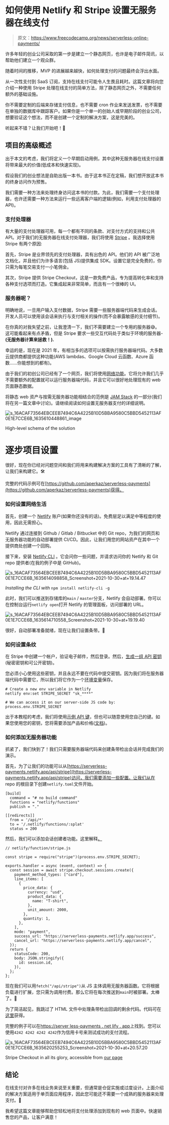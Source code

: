 # 如何使用 Netlify 和 Stripe 设置无服务器在线支付

> 原文：<https://www.freecodecamp.org/news/serverless-online-payments/>

许多年轻的创业公司采取的第一步是建立一个静态网页，也许是电子邮件简讯，以帮助他们建立一个观众群。

随着时间的推移，MVP 的进展越来越快，如何处理支付的问题最终会浮出水面。

从一次性支付到 SaaS 订阅，支持在线支付可能令人生畏且耗时。这篇文章将向您介绍一种使用 Stripe 处理在线支付的简单方法，除了静态网页之外，不需要任何额外的基础设施。

你不需要定制的后端来存储支付信息，也不需要 cron 作业来发送发票，也不需要在单独的数据库中跟踪客户。如果你是一个单一的创始人或早期阶段的创业公司，想要验证这个想法，而不是创建一个定制的解决方案，这是完美的。

听起来不错？让我们开始吧！🤿

## 项目的高级概述

出于本文的考虑，我们将定义一个早期启动用例，其中这种无服务器在线支付设置将带来最大的价值(低成本和快速实现)。

假设我们的创业想法是自助出版一本书。由于这本书正在定稿，我们想开放这本书的终身访问作为预售。

我们需要一种方法来处理终身访问这本书的付款。为此，我们需要一个支付处理器，也许还需要一种方法来运行一些远离客户端的逻辑(例如，利用支付处理器的 API)。

### 支付处理器

有大量的支付处理器可用，每一个都有不同的条款、对支付方式的支持和公共 API。对于我们的无服务器在线支付处理器，我们将使用 [Stripe](https://stripe.com/) 。我选择使用 Stripe 有两个原因:

首先，Stripe 是业界领先的支付处理器，具有出色的 API。他们的 API 被广泛地文档化，并且他们为许多语言(包括 JS)提供集成 SDK。设置它是完全免费的，你只需为每笔交易支付一小笔佣金。

其次，Stripe 提供 Stripe Checkout，这是一款免费产品，专为提高转化率和支持各种支付选项而打造。它集成起来非常简单，而且有一个很棒的 UI。

### 服务器呢？

明确地说，一旦用户输入支付数据，Stripe 需要一些服务器端代码来生成会话。开发人员可以使用该会话来执行与支付相关的操作(而不会暴露敏感的支付细节)。

在你真的对我失望之前，让我澄清一下，我们不需要建立一个专用的服务器😅。这可能看起来有点矛盾，但是 Stripe 要求一些交互代码处于类似于环境的服务器- **(无服务器计算来拯救！).**

幸运的是，现在是 2021 年，有相当多的选项可以按需执行服务器端代码。大多数云提供商都提供这种功能(AWS lambdas、Google Cloud 云函数、Azure 函数……你能想到的都有)。

由于我们的初创公司已经有了一个网页，我们将使用[网络功能](https://www.netlify.com/products/functions/)。它将允许我们几乎不需要额外的配置就可以运行服务器端代码，并且它可以很好地处理现有的 web 页面静态数据。

将静态 web 资产与按需无服务器功能相结合的范例是 [JAM Stack](https://jamstack.org/) 的一部分(我们将在另一篇文章中讨论)。请继续阅读如何设置无服务器支付的详细说明。

![s_16ACAF73564EBCEEB7494C6A4225B10D5BBA9580C5BBD5452113AF0E1E7CCE6B_1635610448861_image](img/d009baf40defbb9b7bbce32223525f03.png)

High-level schema of the solution

# 逐步项目设置

很好，现在你已经对问题空间和我们将用来构建解决方案的工具有了清晰的了解，让我们来构建它。🛠

完整的代码示例可在[https://github.com/aperkaz/serverless-payments](https://github.com/aperkaz/serverless-payments)获得。

### 如何设置网络生活

首先，创建一个 [Netlify](https://www.netlify.com/) 账户(如果你还没有的话)。免费层足以满足中等程度的使用，因此无需担心。

Netlify 通过连接到 Github / Gitlab / Bitbucket 中的 Git repo，为我们的网页和无服务器功能的自动部署提供 CI/CD。因此，让我们用您的网站资产在其中一个提供商处创建一个回购。

接下来，安装 [Netlify CLI](https://cli.netlify.com/getting-started/) 。它会问你一些问题，并请求访问你的 Netlify 和 Git repo 提供者(在我的例子中是 GitHub)。

![s_16ACAF73564EBCEEB7494C6A4225B10D5BBA9580C5BBD5452113AF0E1E7CCE6B_1635614098858_Screenshot+2021-10-30+at+19.14.47](img/d4a0e2abd51a3a198bab83d805c7a4af.png)

*Installing the CLI with* `npm install netlify-cli -g`

此时，我们可以推送到存储库的`main` / `master`分支，Netlify 会自动部署。你可以在控制台运行`netlify open`打开 Netlify 的管理面板，访问部署的 URL。

![s_16ACAF73564EBCEEB7494C6A4225B10D5BBA9580C5BBD5452113AF0E1E7CCE6B_1635614710558_Screenshot+2021-10-30+at+19.19.40](img/b32e2034fbf47e94c2b5e026780bbe09.png)

很好，自动部署准备就绪，现在让我们设置条带。💸

### 如何设置条纹

在 Stripe 中创建一个帐户，验证电子邮件，然后登录。然后，[生成一组 API 密钥](https://stripe.com/docs/keys)(秘密密钥和可公开密钥)。

您必须小心使用这些密钥，并且永远不要在代码中提交密钥。因为我们将在服务器端代码中需要它，所以我们将它作为一个[环境变量](https://www.netlify.com/blog/2021/07/12/managing-environment-variables-from-your-terminal-with-netlify-cli/)保存。

```
# Create a new env variable in Netlify
netlify env:set STRIPE_SECRET "sk_****"

# We can access it on our server-side JS code by:
process.env.STRIPE_SECRET
```

出于本教程的考虑，我们将使用[示例 API 键](https://stripe.com/docs/payments/accept-a-payment?integration=checkout#set-up-stripe)，但也可以随意使用您自己的键。如果您使用您的密钥，您将需要添加产品和价格([文档](https://support.stripe.com/questions/how-to-create-products-and-prices))。

### 如何添加无服务器功能

抓紧了，我们快到了！我们只需要服务器端代码来创建条带检出会话并完成我们的演示。

首先，为了让我们的功能可以从[https://serverless-payments.netlify.app/api/stripe](https://serverless-payments.netlify.app/api/stripe)访问，我们需要添加一些配置。让我们从在 repo 的根目录下创建`netlify.toml`文件开始。

```
[build]
  command = "# no build command"
  functions = "netlify/functions"
  publish = "."

[[redirects]]
  from = '/api/*'
  to = '/.netlify/functions/:splat'
  status = 200
```

然后，我们可以添加会话创建者功能。这里解释[。](https://stripe.com/docs/payments/accept-a-payment?integration=checkout#set-up-stripe)

```
// netlify/function/stripe.js

const stripe = require("stripe")(process.env.STRIPE_SECRET);

exports.handler = async (event, context) => {
  const session = await stripe.checkout.sessions.create({
    payment_method_types: ["card"],
    line_items: [
      {
        price_data: {
          currency: "usd",
          product_data: {
            name: "T-shirt",
          },
          unit_amount: 2000,
        },
        quantity: 1,
      },
    ],
    mode: "payment",
    success_url: "https://serverless-payments.netlify.app/success",
    cancel_url: "https://serverless-payments.netlify.app/cancel",
  });
  return {
    statusCode: 200,
    body: JSON.stringify({
      id: session.id,
    }),
  };
};
```

现在我们可以用`fetch("/api/stripe")`从 JS 主体调用无服务器函数。它将根据负载进行扩展，您只需为调用付费。那么它将在每次推送到`main`时被部署。太棒了。🍬

为了简洁起见，我跳过了 HTML 文件中处理条带检出回调的剩余代码。代码可在[这里](https://github.com/aperkaz/serverless-payments)获得。

完整的例子可以在[https://server less-payments . net lify . app](https://serverless-payments.netlify.app/)上找到。您可以使用`4242 4242 4242 4242`作为信用卡号来测试成功的支付流程。

![s_16ACAF73564EBCEEB7494C6A4225B10D5BBA9580C5BBD5452113AF0E1E7CCE6B_1635620255253_Screenshot+2021-10-30+at+20.57.20](img/9a4b57ffda6c38732a173e194a8a69cb.png)

Stripe Checkout in all its glory, accessible from [our page](https://serverless-payments.netlify.app)

## 结论

在线支付对许多在线业务来说至关重要，但通常是仓促实施或过度设计。上面介绍的解决方案适用于单页面应用程序，因此您可能还不需要一个成熟的服务器来处理支付。🙂

我希望这篇文章能够帮助您轻松地将支付处理添加到现有的 web 页面中。快速销售您的产品，让客户满意！